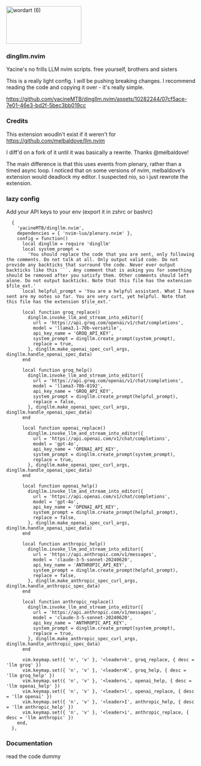 <img src="https://github.com/yacineMTB/dingllm.nvim/assets/10282244/d03ef83d-a5ee-4ddb-928f-742172f3c80c" alt="wordart (6)" style="width:200px;height:100px;">

### dingllm.nvim
Yacine's no frills LLM nvim scripts. free yourself, brothers and sisters

This is a really light config. I *will* be pushing breaking changes. I recommend reading the code and copying it over - it's really simple.

https://github.com/yacineMTB/dingllm.nvim/assets/10282244/07cf5ace-7e01-46e3-bd2f-5bec3bb019cc


### Credits
This extension woudln't exist if it weren't for https://github.com/melbaldove/llm.nvim

I diff'd on a fork of it until it was basically a rewrite. Thanks @melbaldove!

The main difference is that this uses events from plenary, rather than a timed async loop. I noticed that on some versions of nvim, melbaldove's extension would deadlock my editor. I suspected nio, so i just rewrote the extension. 

### lazy config
Add your API keys to your env (export it in zshrc or bashrc) 

```
  {
    'yacineMTB/dingllm.nvim',
    dependencies = { 'nvim-lua/plenary.nvim' },
    config = function()
      local dingllm = require 'dingllm'
      local system_prompt =
        'You should replace the code that you are sent, only following the comments. Do not talk at all. Only output valid code. Do not provide any backticks that surround the code. Never ever output backticks like this ```. Any comment that is asking you for something should be removed after you satisfy them. Other comments should left alone. Do not output backticks. Note that this file has the extension $file_ext.'
      local helpful_prompt = 'You are a helpful assistant. What I have sent are my notes so far. You are very curt, yet helpful. Note that this file has the extension $file_ext.'

      local function groq_replace()
        dingllm.invoke_llm_and_stream_into_editor({
          url = 'https://api.groq.com/openai/v1/chat/completions',
          model = 'llama3.1-70b-versatile',
          api_key_name = 'GROQ_API_KEY',
          system_prompt = dingllm.create_prompt(system_prompt),
          replace = true,
        }, dingllm.make_openai_spec_curl_args, dingllm.handle_openai_spec_data)
      end

      local function groq_help()
        dingllm.invoke_llm_and_stream_into_editor({
          url = 'https://api.groq.com/openai/v1/chat/completions',
          model = 'llama3-70b-8192',
          api_key_name = 'GROQ_API_KEY',
          system_prompt = dingllm.create_prompt(helpful_prompt),
          replace = false,
        }, dingllm.make_openai_spec_curl_args, dingllm.handle_openai_spec_data)
      end

      local function openai_replace()
        dingllm.invoke_llm_and_stream_into_editor({
          url = 'https://api.openai.com/v1/chat/completions',
          model = 'gpt-4o',
          api_key_name = 'OPENAI_API_KEY',
          system_prompt = dingllm.create_prompt(system_prompt),
          replace = true,
        }, dingllm.make_openai_spec_curl_args, dingllm.handle_openai_spec_data)
      end

      local function openai_help()
        dingllm.invoke_llm_and_stream_into_editor({
          url = 'https://api.openai.com/v1/chat/completions',
          model = 'gpt-4o',
          api_key_name = 'OPENAI_API_KEY',
          system_prompt = dingllm.create_prompt(helpful_prompt),
          replace = false,
        }, dingllm.make_openai_spec_curl_args, dingllm.handle_openai_spec_data)
      end

      local function anthropic_help()
        dingllm.invoke_llm_and_stream_into_editor({
          url = 'https://api.anthropic.com/v1/messages',
          model = 'claude-3-5-sonnet-20240620',
          api_key_name = 'ANTHROPIC_API_KEY',
          system_prompt = dingllm.create_prompt(helpful_prompt),
          replace = false,
        }, dingllm.make_anthropic_spec_curl_args, dingllm.handle_anthropic_spec_data)
      end

      local function anthropic_replace()
        dingllm.invoke_llm_and_stream_into_editor({
          url = 'https://api.anthropic.com/v1/messages',
          model = 'claude-3-5-sonnet-20240620',
          api_key_name = 'ANTHROPIC_API_KEY',
          system_prompt = dingllm.create_prompt(system_prompt),
          replace = true,
        }, dingllm.make_anthropic_spec_curl_args, dingllm.handle_anthropic_spec_data)
      end

      vim.keymap.set({ 'n', 'v' }, '<leader>k', groq_replace, { desc = 'llm groq' })
      vim.keymap.set({ 'n', 'v' }, '<leader>K', groq_help, { desc = 'llm groq_help' })
      vim.keymap.set({ 'n', 'v' }, '<leader>L', openai_help, { desc = 'llm openai_help' })
      vim.keymap.set({ 'n', 'v' }, '<leader>l', openai_replace, { desc = 'llm openai' })
      vim.keymap.set({ 'n', 'v' }, '<leader>I', anthropic_help, { desc = 'llm anthropic_help' })
      vim.keymap.set({ 'n', 'v' }, '<leader>i', anthropic_replace, { desc = 'llm anthropic' })
    end,
  },

```

### Documentation

read the code dummy
